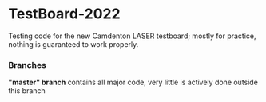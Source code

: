 # TestBoard-2022
Testing code for the new Camdenton LASER testboard; mostly for practice, nothing is guaranteed to work properly.
### Branches
**"master" branch** contains all major code, very little is actively done outside this branch
<br>
